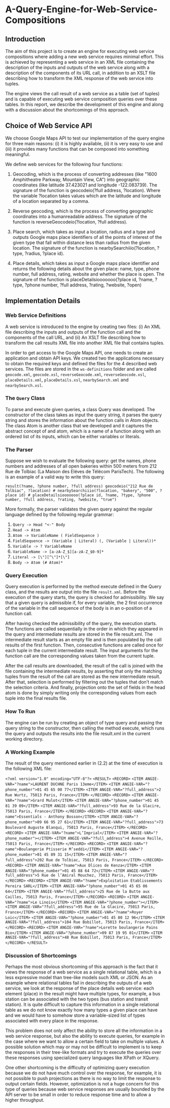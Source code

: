 # A-Query-Engine-for-Web-Service-Compositions

## Introduction

The aim of this project is to create an engine for executing web service compositions where adding a new web service requires minimal effort. This is achieved by representing a web service in an XML file containing the description of the inputs and outputs of the web service along with a description of the components of its URL call, in addition to an XSLT file describing how to transform the XML response of the web service into tuples.

The engine views the call result of a web service as a table (set of tuples) and is capable of executing web service composition queries over these tables. In this report, we describe the development of this engine and along with a discussion about the shortcomings of this approach.

## Choice of Web Service API

We choose Google Maps API to test our implementation of the query engine for three main
reasons: (i) it is highly available, (ii) it is very easy to use and (iii) it provides many functions
that can be composed into something meaningful.

We define web services for the following four functions:

1. Geocoding, which is the process of converting addresses (like "1600 Amphitheatre Parkway, Mountain View, CA") into geographic coordinates (like latitude 37.423021 and longitude -122.083739). The signature of the function is geocodeio(?full address, ?location). Where the variable ?location takes values which are the latitude and longitude of a location separated by a comma.

2. Reverse geocoding, which is the process of converting geographic coordinates into a humanreadable address. The signature of the function is reverseGeocodeio(?location, ?full address).

3. Place search, which takes as input a location, radius and a type and outputs Google maps place identifiers of all the points of interest of the given type that fall within distance less than radius from the given location. The signature of the function is nearbySearchiiio(?location, ?type, ?radius, ?place id).

4. Place details, which takes as input a Google maps place identifier and returns the following details about the given place: name, type, phone number, full address, rating, website and whether the place is open. The signature of the function is placeDetailsiooooooo(?place id, ?name, ?type, ?phone number, ?full address, ?rating, ?website, ?open)

## Implementation Details

### Web Service Definitions

A web service is introduced to the engine by creating two files: (i) An XML file describing the inputs and outputs of the function call and the components of the call URL, and (ii) An XSLT file describing how to transform the call results XML file into another XML file that contains tuples.

In order to get access to the Google Maps API, one needs to create an application and obtain API keys. We created two the applications necessary to obtain the required keys and defined the files for the 4 described web services. The files are stored in the `ws-definitions` folder and are called `geocode.xml`, `geocode.xsl`, `reverseGeocode.xml`, `reverseGeocode.xsl`, `placeDetails.xml`, `placeDetails.xsl`, `nearbySearch.xml` and `nearbySearch.xsl`.

### The `Query` Class

To parse and execute given queries, a class Query was developed. The constructor of the class takes as input the query string, it parses the query string and stores the information about the function calls in Atom objects. The class Atom is another class that we developed and it captures the abstract concept of and atom, which is a name of a function along with an ordered list of its inputs, which can be either variables or literals.

### The Parser

Suppose we wish to evaluate the following query: get the names, phone numbers and addresses of all open bakeries within 500 meters from 212 Rue de Tolbiac (La Maison des Eléves de Télécom ParisTech). The following is an example of a valid way to write this query:

`result(?name, ?phone number, ?full address) geocodeio("212 Rue de Tolbiac", ?location) # nearbySearchiiio(?location, "bakery", "500", ?place id) # placeDetailsiooooooo(?place id, ?name, ?type, ?phone number, ?full address, ?rating, ?website, "true")`

More formally, the parser validates the given query against the regular language defined by the following regular grammar:

1. `Query -> Head "<-" Body`
2. `Head -> Atom`
3. `Atom -> VariableName ( FieldSequence )`
4. `FieldSequence -> (Variable | Literal) (, (Variable | Literal))*`
5. `Variable -> ? VariableName`
6. `VariableName -> [a-zA-Z_$][a-zA-Z_$0-9]*`
7. `Literal -> [\"][^\"]*[\"]`
8. `Body -> Atom (# Atom)*`

### Query Execution

Query execution is performed by the method execute defined in the Query class, and the results are output into the file `result.xml`. Before the execution of the query starts, the query is checked for admissibility. We say that a given query is admissible if, for every variable, the 2 first occurrence of the variable in the call sequence of the body is in an o-position of a function call.

After having checked the admissibility of the query, the execution starts. The functions are called sequentially in the order in which they appeared in the query and intermediate results are stored in the file result.xml. The intermediate result starts as an empty file and is then populated by the call results of the first function. Then, consecutive functions are called once for each tuple in the current intermediate result. The input arguments for the function call are the corresponding values taken from the current tuple.

After the call results are downloaded, the result of the call is joined with the file containing the
intermediate results, by asserting that only the matching tuples from the result of the call are stored as the new intermediate result. After that, selection is performed by filtering out the tuples that don’t match the selection criteria. And finally, projection onto the set of fields in the head atom is done by simply writing only the corresponding values from each tuple into the final results file.

### How To Run

The engine can be run by creating an object of type query and passing the query string to the constructor, then calling the method execute, which runs the query and outputs the results into
the file result.xml in the current working directory.

### A Working Example

The result of the query mentioned earlier in (2.2) at the time of execution is the following XML file:

`<?xml version="1.0" encoding="UTF-8"?>`
`<RESULT>`
`<RECORD>`
`<ITEM ANGIE-VAR="?name">LAURENT DUCHNE Paris 13eme</ITEM>`
`<ITEM ANGIE-VAR="?phone_number">01 45 65 00 77</ITEM>`
`<ITEM ANGIE-VAR="?full_address">2 Rue Wurtz, 75013 Paris, France</ITEM>`
`</RECORD>`
`<RECORD>`
`<ITEM ANGIE-VAR="?name">Grard Mulot</ITEM>`
`<ITEM ANGIE-VAR="?phone_number">01 45 81 39 09</ITEM>`
`<ITEM ANGIE-VAR="?full_address">93 Rue de la Glacire, 75013 Paris, France</ITEM>`
`</RECORD>`
`<RECORD>`
`<ITEM ANGIE-VAR="?name">Essentials - Anthony Bosson</ITEM>`
`<ITEM ANGIE-VAR="?phone_number">09 66 95 27 61</ITEM>`
`<ITEM ANGIE-VAR="?full_address">73 Boulevard Auguste Blanqui, 75013 Paris, France</ITEM>`
`</RECORD>`
`<RECORD>`
`<ITEM ANGIE-VAR="?name">L’Imprial</ITEM>`
`<ITEM ANGIE-VAR="?phone_number"></ITEM>`
`<ITEM ANGIE-VAR="?full_address">4 Avenue Reille, 75013 Paris, France</ITEM>`
`</RECORD>`
`<RECORD>`
`<ITEM ANGIE-VAR="?name">Boulangerie Ptisserie M’seddi</ITEM>`
`<ITEM ANGIE-VAR="?phone_number">01 45 89 31 15</ITEM>`
`<ITEM ANGIE-VAR="?full_address">202 Rue de Tolbiac, 75013 Paris, France</ITEM>`
`</RECORD>`
`<RECORD>`
`<ITEM ANGIE-VAR="?name">Aux Dlices de Kenza</ITEM>`
`<ITEM ANGIE-VAR="?phone_number">01 45 88 64 72</ITEM>`
`<ITEM ANGIE-VAR="?full_address">5 Rue de l’Amiral Mouchez, 75013 Paris, France</ITEM>`
`</RECORD>`
`<RECORD>`
`<ITEM ANGIE-VAR="?name">Exploitation Etablissements Pereira SARL</ITEM>`
`<ITEM ANGIE-VAR="?phone_number">01 45 65 06 64</ITEM>`
`<ITEM ANGIE-VAR="?full_address">25 Rue de la Butte aux Cailles, 75013 Paris, France</ITEM>`
`</RECORD>`
`<RECORD>`
`<ITEM ANGIE-VAR="?name">Le Linois</ITEM>`
`<ITEM ANGIE-VAR="?phone_number"></ITEM>`
`<ITEM ANGIE-VAR="?full_address">95 Rue de la Glacire, 75013 Paris, France</ITEM>`
`</RECORD>`
`<RECORD>`
`<ITEM ANGIE-VAR="?name">Royer Loic</ITEM>`
`<ITEM ANGIE-VAR="?phone_number">01 45 80 12 96</ITEM>`
`<ITEM ANGIE-VAR="?full_address">104 Rue Bobillot, 75013 Paris, France</ITEM>`
`</RECORD>`
`<RECORD>`
`<ITEM ANGIE-VAR="?name">Lorette boulangerie Pains Bio</ITEM>`
`<ITEM ANGIE-VAR="?phone_number">09 87 19 95 01</ITEM>`
`<ITEM ANGIE-VAR="?full_address">48 Rue Bobillot, 75013 Paris, France</ITEM>`
`</RECORD>`
`</RESULT>`

### Discussion of Shortcomings

Perhaps the most obvious shortcoming of this approach is the fact that it views the response of a web service as a single relational table, which is a less expressive model than tree-like models such XML or JSON. As an example where relational tables fail in describing the outputs of a web service, we look at the response of the place details web service: each element (place) in the result might have multiple types, for example, a bus station can be associated with the two types (bus station and transit station). It is quite difficult to capture this information in a single relational table as we do not know exactly how many types a given place can have and we would have to somehow store a variable-sized list of types associated with every place in the response.

This problem does not only affect the ability to store all the information in a web service response, but also the ability to execute queries, for example in the case where we want to allow a certain field to take on multiple values. A possible solution which may or may not be difficult to implement is to keep the responses in their tree-like formats and try to execute the queries over these responses using specialized query languages like XPath or XQuery.

One other shortcoming is the difficulty of optimizing query execution because we do not have much control over the response, for example, it is not possible to push projections as there is no way to limit the response to output certain fields. However, optimization is not a huge concern for this type of queries because web service responses are usually bounded by the API server to be small in order to reduce response time and to allow a higher throughput.
